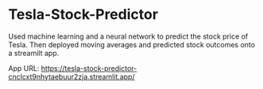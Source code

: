 # Tesla-Stock-Predictor

Used machine learning and a neural network to predict the stock price of Tesla.
Then deployed moving averages and predicted stock outcomes onto a streamilt app.

App URL: https://tesla-stock-predictor-cnclcxt9nhytaebuur2zja.streamlit.app/
